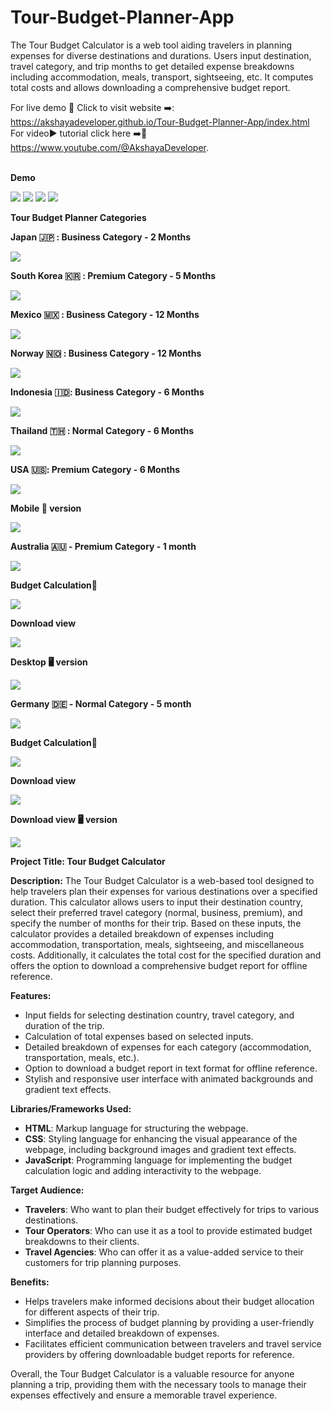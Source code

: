 # Tour-Budget-Planner-App
The Tour Budget Calculator is a web tool aiding travelers in planning expenses for diverse destinations and durations. Users input destination, travel category, and trip months to get detailed expense breakdowns including accommodation, meals, transport, sightseeing, etc. It computes total costs and allows downloading a comprehensive budget report.

For live demo 🍰 Click to visit website ➡️: https://akshayadeveloper.github.io/Tour-Budget-Planner-App/index.html 
For video▶️ tutorial click here ➡️🥞 https://www.youtube.com/@AkshayaDeveloper.
<br><br>
<p><b>Demo</b></p>
<img src="https://github.com/Akshayadeveloper/Tour-Budget-Planner-App/blob/main/IMG_20240309_135759.jpg">
<img src="https://github.com/Akshayadeveloper/Tour-Budget-Planner-App/blob/main/IMG_20240309_135812.jpg">
<img src="https://github.com/Akshayadeveloper/Tour-Budget-Planner-App/blob/main/IMG_20240309_135829.jpg">
<img src="https://github.com/Akshayadeveloper/Tour-Budget-Planner-App/blob/main/IMG_20240309_135840.jpg">

<p><b>Tour Budget Planner Categories</b></p>
<p><b>Japan 🇯🇵 : Business Category - 2 Months </b></p>
<img src="https://github.com/Akshayadeveloper/Tour-Budget-Planner-App/blob/main/IMG_20240309_135853.jpg">

<p><b>South Korea 🇰🇷 : Premium Category - 5 Months </b></p>
<img src="https://github.com/Akshayadeveloper/Tour-Budget-Planner-App/blob/main/IMG_20240309_135909.jpg">

<p><b>Mexico 🇲🇽 : Business Category - 12 Months </b></p>
<img src="https://github.com/Akshayadeveloper/Tour-Budget-Planner-App/blob/main/IMG_20240309_135920.jpg">

<p><b>Norway 🇳🇴 : Business Category - 12 Months </b></p>
<img src="https://github.com/Akshayadeveloper/Tour-Budget-Planner-App/blob/main/IMG_20240309_135936.jpg">

<p><b>Indonesia 🇮🇩: Business Category - 6 Months </b></p>
<img src="https://github.com/Akshayadeveloper/Tour-Budget-Planner-App/blob/main/IMG_20240309_135949.jpg">

<p><b>Thailand 🇹🇭 : Normal Category - 6 Months </b></p>
<img src="https://github.com/Akshayadeveloper/Tour-Budget-Planner-App/blob/main/IMG_20240309_140005.jpg">

<p><b>USA 🇺🇸: Premium Category - 6 Months </b></p>
<img src="https://github.com/Akshayadeveloper/Tour-Budget-Planner-App/blob/main/IMG_20240309_140016.jpg">

<p><b>Mobile 📲 version </b></p>
<img src="https://github.com/Akshayadeveloper/Tour-Budget-Planner-App/blob/main/IMG_20240309_140158.jpg">
<p><b>Australia 🇦🇺 - Premium Category - 1 month</b></p>
<img src="https://github.com/Akshayadeveloper/Tour-Budget-Planner-App/blob/main/IMG_20240309_140207.jpg">
<p><b> Budget Calculation🧮</b></p>
<img src="https://github.com/Akshayadeveloper/Tour-Budget-Planner-App/blob/main/IMG_20240309_140219.jpg">
<p><b>Download view </b></p>
<img src="https://github.com/Akshayadeveloper/Tour-Budget-Planner-App/blob/main/IMG_20240309_140228.jpg">

<p><b>Desktop 🖥️ version</b></p>
<img src="https://github.com/Akshayadeveloper/Tour-Budget-Planner-App/blob/main/IMG_20240309_140030.jpg">
<p><b>Germany 🇩🇪 - Normal Category - 5 month</b></p>
<img src="https://github.com/Akshayadeveloper/Tour-Budget-Planner-App/blob/main/IMG_20240309_140040.jpg">
<p><b> Budget Calculation🧮</b></p>
<img src="https://github.com/Akshayadeveloper/Tour-Budget-Planner-App/blob/main/IMG_20240309_140105.jpg">
<p><b>Download view </b></p>
<img src="https://github.com/Akshayadeveloper/Tour-Budget-Planner-App/blob/main/IMG_20240309_140142.jpg">
<p><b>Download view 🖥️ version</b></p>
<img src="https://github.com/Akshayadeveloper/Tour-Budget-Planner-App/blob/main/IMG_20240309_140158.jpg">


<b>Project Title: Tour Budget Calculator</b>

**Description:**
The Tour Budget Calculator is a web-based tool designed to help travelers plan their expenses for various destinations over a specified duration. This calculator allows users to input their destination country, select their preferred travel category (normal, business, premium), and specify the number of months for their trip. Based on these inputs, the calculator provides a detailed breakdown of expenses including accommodation, transportation, meals, sightseeing, and miscellaneous costs. Additionally, it calculates the total cost for the specified duration and offers the option to download a comprehensive budget report for offline reference.

**Features:**
- Input fields for selecting destination country, travel category, and duration of the trip.
- Calculation of total expenses based on selected inputs.
- Detailed breakdown of expenses for each category (accommodation, transportation, meals, etc.).
- Option to download a budget report in text format for offline reference.
- Stylish and responsive user interface with animated backgrounds and gradient text effects.

**Libraries/Frameworks Used:**
- **HTML**: Markup language for structuring the webpage.
- **CSS**: Styling language for enhancing the visual appearance of the webpage, including background images and gradient text effects.
- **JavaScript**: Programming language for implementing the budget calculation logic and adding interactivity to the webpage.

**Target Audience:**
- **Travelers**: Who want to plan their budget effectively for trips to various destinations.
- **Tour Operators**: Who can use it as a tool to provide estimated budget breakdowns to their clients.
- **Travel Agencies**: Who can offer it as a value-added service to their customers for trip planning purposes.

**Benefits:**
- Helps travelers make informed decisions about their budget allocation for different aspects of their trip.
- Simplifies the process of budget planning by providing a user-friendly interface and detailed breakdown of expenses.
- Facilitates efficient communication between travelers and travel service providers by offering downloadable budget reports for reference.

Overall, the Tour Budget Calculator is a valuable resource for anyone planning a trip, providing them with the necessary tools to manage their expenses effectively and ensure a memorable travel experience.
